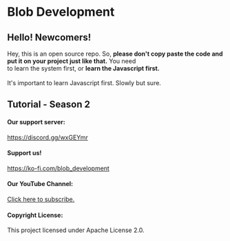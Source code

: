 # Blob Development
## Hello! Newcomers!
Hey, this is an open source repo. So, **please don't copy paste the code and put it on your project just like that.** You need <br>
to learn the system first, or **learn the Javascript first.** <br>
<br>
It's important to learn Javascript first. Slowly but sure.
<br>
## Tutorial - Season 2

#### Our support server:
https://discord.gg/wxGEYmr

#### Support us!
https://ko-fi.com/blob_development

#### Our YouTube Channel:
[Click here to subscribe.](https://youtube.com/channel/UCY4YXLSvrMjdls6vF6Lfj6A)

#### Copyright License:
This project licensed under Apache License 2.0.
